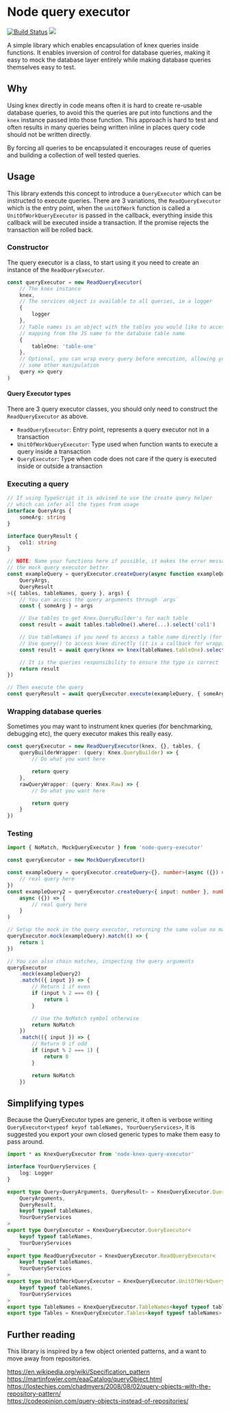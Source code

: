 # Node query executor

[![Build Status](https://travis-ci.com/sevenwestmedia-labs/node-knex-query-executor.svg?branch=master)](https://travis-ci.com/sevenwestmedia-labs/node-knex-query-executor) ![](https://img.shields.io/npm/v/node-knex-query-executor.svg)

A simple library which enables encapsulation of knex queries inside functions. It enables inversion of control for database queries, making it easy to mock the database layer entirely while making database queries themselves easy to test.

## Why

Using knex directly in code means often it is hard to create re-usable database queries, to avoid this the queries are put into functions and the `knex` instance passed into those function. This approach is hard to test and often results in many queries being written inline in places query code should not be written directly.

By forcing all queries to be encapsulated it encourages reuse of queries and building a collection of well tested queries.

## Usage

This library extends this concept to introduce a `QueryExecutor` which can be instructed to execute queries. There are 3 variations, the `ReadQueryExecutor` which is the entry point, when the `unitOfWork` function is called a `UnitOfWorkQueryExecutor` is passed in the callback, everything inside this callback will be executed inside a transaction. If the promise rejects the transaction will be rolled back.

### Constructor

The query executor is a class, to start using it you need to create an instance of the `ReadQueryExecutor`.

```ts
const queryExecutor = new ReadQueryExecutor(
    // The knex instance
    knex,
    // The services object is available to all queries, ie a logger
    {
        logger
    },
    // Table names is an object with the tables you would like to access,
    // mapping from the JS name to the database table name
    {
        tableOne: 'table-one'
    },
    // Optional, you can wrap every query before execution, allowing you to hook in logs or
    // some other manipulation
    query => query
)
```

#### Query Executor types

There are 3 query executor classes, you should only need to construct the `ReadQueryExecutor` as above.

-   `ReadQueryExecutor`: Entry point, represents a query executor not in a transaction
-   `UnitOfWorkQueryExecutor`: Type used when function wants to execute a query inside a transaction
-   `QueryExecutor`: Type when code does not care if the query is executed inside or outside a transaction

### Executing a query

```ts
// If using TypeScript it is advised to use the create query helper
// which can infer all the types from usage
interface QueryArgs {
    someArg: string
}

interface QueryResult {
    col1: string
}

// NOTE: Name your functions here if possible, it makes the error messages when using
// the mock query executor better
const exampleQuery = queryExecutor.createQuery(async function exampleQuery<
    QueryArgs,
    QueryResult
>({ tables, tableNames, query }, args) {
    // You can access the query arguments through `args`
    const { someArg } = args

    // Use tables to get Knex.QueryBuilder's for each table
    const result = await tables.tableOne().where(...).select('col1')

    // Use tableNames if you need to access a table name directly (for joins etc)
    // Use query() to access knex directly (it is a callback for wrapping purposes)
    const result = await query(knex => knex(tableNames.tableOne).select('col1'))

    // It is the queries responsibility to ensure the type is correct
    return result
})

// Then execute the query
const queryResult = await queryExecutor.execute(exampleQuery, { someArg: 'pass the args as the second parameter' })
```

### Wrapping database queries

Sometimes you may want to instrument knex queries (for benchmarking, debugging etc), the query executor makes this really easy.

```ts
const queryExecutor = new ReadQueryExecutor(knex, {}, tables, {
    queryBuilderWrapper: (query: Knex.QueryBuilder) => {
        // Do what you want here

        return query
    },
    rawQueryWrapper: (query: Knex.Raw) => {
        // Do what you want here

        return query
    }
})
```

### Testing

```ts
import { NoMatch, MockQueryExecutor } from 'node-query-executor'

const queryExecutor = new MockQueryExecutor()

const exampleQuery = queryExecutor.createQuery<{}, number>(async ({}) => {
    // real query here
})
const exampleQuery2 = queryExecutor.createQuery<{ input: number }, number>(
    async ({}) => {
        // real query here
    }
)

// Setup the mock in the query executor, returning the same value no matter the args
queryExecutor.mock(exampleQuery).match(() => {
    return 1
})

// You can also chain matches, inspecting the query arguments
queryExecutor
    .mock(exampleQuery2)
    .match(({ input }) => {
        // Return 1 if even
        if (input % 2 === 0) {
            return 1
        }

        // Use the NoMatch symbol otherwise
        return NoMatch
    })
    .match(({ input }) => {
        // Return 0 if odd
        if (input % 2 === 1) {
            return 0
        }

        return NoMatch
    })
```

## Simplifying types

Because the QueryExecutor types are generic, it often is verbose writing `QueryExecutor<typeof keyof tableNames, YourQueryServices>`, it is suggested you export your own closed generic types to make them easy to pass around.

```ts
import * as KnexQueryExecutor from 'node-knex-query-executor'

interface YourQueryServices {
    log: Logger
}

export type Query<QueryArguments, QueryResult> = KnexQueryExecutor.Query<
    QueryArguments,
    QueryResult,
    keyof typeof tableNames,
    YourQueryServices
>
export type QueryExecutor = KnexQueryExecutor.QueryExecutor<
    keyof typeof tableNames,
    YourQueryServices
>
export type ReadQueryExecutor = KnexQueryExecutor.ReadQueryExecutor<
    keyof typeof tableNames,
    YourQueryServices
>
export type UnitOfWorkQueryExecutor = KnexQueryExecutor.UnitOfWorkQueryExecutor<
    keyof typeof tableNames,
    YourQueryServices
>
export type TableNames = KnexQueryExecutor.TableNames<keyof typeof tableNames>
export type Tables = KnexQueryExecutor.Tables<keyof typeof tableNames>
```

## Further reading

This library is inspired by a few object oriented patterns, and a want to move away from repositories.

https://en.wikipedia.org/wiki/Specification_pattern  
https://martinfowler.com/eaaCatalog/queryObject.html  
https://lostechies.com/chadmyers/2008/08/02/query-objects-with-the-repository-pattern/  
https://codeopinion.com/query-objects-instead-of-repositories/
